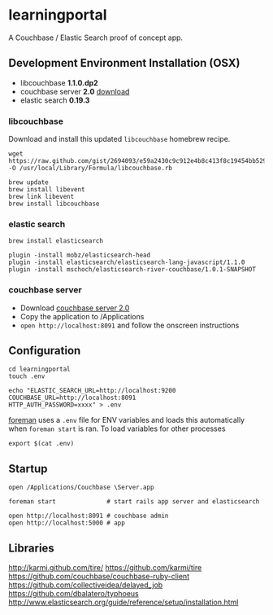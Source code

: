 # learningportal

A Couchbase / Elastic Search proof of concept app.

## Development Environment Installation (OSX)

* libcouchbase **1.1.0.dp2**
* couchbase server **2.0** [download](http://packages.couchbase.com/releases/2.0.0-developer-preview-4/couchbase-server-community_x86_64_2.0.0-dev-preview-4.zip)
* elastic search **0.19.3**

### libcouchbase

Download and install this updated `libcouchbase` homebrew recipe.

    wget https://raw.github.com/gist/2694093/e59a2430c9c912e4b8c413f8c19454bb529ba986/libcouchbase.rb -O /usr/local/Library/Formula/libcouchbase.rb

    brew update
    brew install libevent
    brew link libevent
    brew install libcouchbase

### elastic search

    brew install elasticsearch

    plugin -install mobz/elasticsearch-head
    plugin -install elasticsearch/elasticsearch-lang-javascript/1.1.0
    plugin -install mschoch/elasticsearch-river-couchbase/1.0.1-SNAPSHOT

### couchbase server

* Download [couchbase server 2.0](http://packages.couchbase.com/releases/2.0.0-developer-preview-4/couchbase-server-community_x86_64_2.0.0-dev-preview-4.zip)
* Copy the application to /Applications
* `open http://localhost:8091` and follow the onscreen instructions

## Configuration

    cd learningportal
    touch .env

    echo "ELASTIC_SEARCH_URL=http://localhost:9200
    COUCHBASE_URL=http://localhost:8091
    HTTP_AUTH_PASSWORD=xxxx" > .env

[foreman](https://github.com/ddollar/foreman) uses a `.env` file for ENV variables and loads this automatically when `foreman start` is ran. To load variables for other processes

    export $(cat .env)

## Startup

    open /Applications/Couchbase \Server.app

    foreman start              # start rails app server and elasticsearch

    open http://localhost:8091 # couchbase admin
    open http://localhost:5000 # app

## Libraries

http://karmi.github.com/tire/
https://github.com/karmi/tire
https://github.com/couchbase/couchbase-ruby-client
https://github.com/collectiveidea/delayed_job
https://github.com/dbalatero/typhoeus
http://www.elasticsearch.org/guide/reference/setup/installation.html
